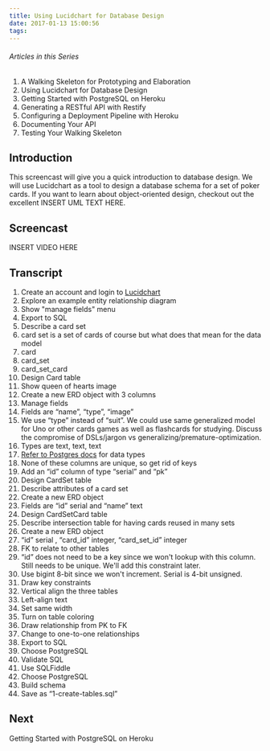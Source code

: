 ```yaml
---
title: Using Lucidchart for Database Design
date: 2017-01-13 15:00:56
tags:
---
```


###### Articles in this Series

1. A Walking Skeleton for Prototyping and Elaboration
2. Using Lucidchart for Database Design
3. Getting Started with PostgreSQL on Heroku
4. Generating a RESTful API with Restify
5. Configuring a Deployment Pipeline with Heroku
6. Documenting Your API
7. Testing Your Walking Skeleton

## Introduction

This screencast will give you a quick introduction to database design. We will use Lucidchart as a tool to design a database schema for a set of poker cards. If you want to learn about object-oriented design, checkout out the excellent INSERT UML TEXT HERE.

## Screencast

INSERT VIDEO HERE

## Transcript

1. Create an account and login to [Lucidchart](lucidchart.com)
2. Explore an example entity relationship diagram
  1. Show "manage fields" menu
  2. Export to SQL
3. Describe a card set
  1. card set is a set of cards of course but what does that mean for the data model
  2. card
  3. card_set
  4. card_set_card
4. Design Card table
  1. Show queen of hearts image
  2. Create a new ERD object with 3 columns
  3. Manage fields
  4. Fields are “name”, “type”, “image”
  5. We use “type” instead of “suit”. We could use same generalized model for Uno or other cards games as well as flashcards for studying. Discuss the compromise of DSLs/jargon vs generalizing/premature-optimization.
  6. Types are text, text, text
  7. [Refer to Postgres docs](https://www.postgresql.org/docs/9.5/static/datatype.html_) for data types
  8. None of these columns are unique, so get rid of keys
  9. Add an “id” column of type “serial” and “pk”
4. Design CardSet table
  1. Describe attributes of a card set
  2. Create a new ERD object
  3. Fields are “id” serial and “name” text
5. Design CardSetCard table
  1. Describe intersection table for having cards reused in many sets
  2. Create a new ERD object
  3. “id” serial , “card_id” integer, “card_set_id” integer
  4. FK to relate to other tables
  5. “id” does not need to be a key since we won't lookup with this column. Still needs to be unique. We'll add this constraint later.
  6. Use bigint 8-bit since we won't increment. Serial is 4-bit unsigned.
5. Draw key constraints
  1. Vertical align the three tables
  2. Left-align text
  3. Set same width
  4. Turn on table coloring
  5. Draw relationship from PK to FK
  6. Change to one-to-one relationships
6. Export to SQL
  1. Choose PostgreSQL
7. Validate SQL
  1. Use SQLFiddle
  2. Choose PostgreSQL
  3. Build schema
  4. Save as “1-create-tables.sql”

## Next

Getting Started with PostgreSQL on Heroku
